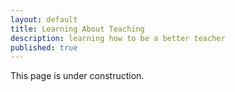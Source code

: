 ```yaml
---
layout: default
title: Learning About Teaching
description: learning how to be a better teacher
published: true
---
```


This page is under construction.